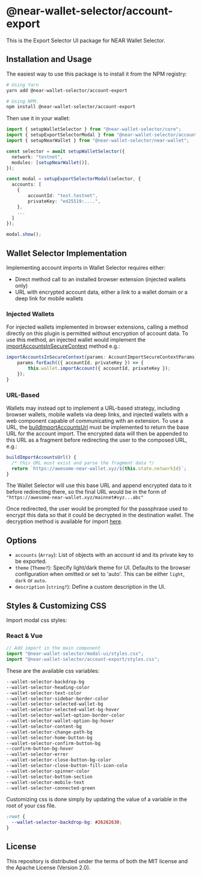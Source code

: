 # @near-wallet-selector/account-export

This is the Export Selector UI package for NEAR Wallet Selector.

## Installation and Usage

The easiest way to use this package is to install it from the NPM registry:

```bash
# Using Yarn
yarn add @near-wallet-selector/account-export

# Using NPM.
npm install @near-wallet-selector/account-export
```

Then use it in your wallet:

```ts
import { setupWalletSelector } from "@near-wallet-selector/core";
import { setupExportSelectorModal } from "@near-wallet-selector/account-export";
import { setupNearWallet } from "@near-wallet-selector/near-wallet";

const selector = await setupWalletSelector({
  network: "testnet",
  modules: [setupNearWallet()],
});

const modal = setupExportSelectorModal(selector, {
  accounts: [
    { 
        accountId: "test.testnet",
        privateKey: "ed25519:....",
    },
    ...
  ]
});

modal.show();
```

## Wallet Selector Implementation

Implementing account imports in Wallet Selector requires either:
- Direct method call to an installed browser extension (injected wallets only)
- URL with encrypted account data, either a link to a wallet domain or a deep link for mobile wallets

### Injected Wallets
For injected wallets implemented in browser extensions, calling a method directly on this plugin is permitted without encryption of account data.
To use this method, an injected wallet would implement the [importAccountsInSecureContext](../core/src/lib/wallet/wallet.types.ts) method e.g.:
```ts
importAccountsInSecureContext(params: AccountImportSecureContextParams) {
    params.forEach(({ accountId, privateKey }) => {
        this.wallet.importAccount({ accountId, privateKey });
    });
}
```

### URL-Based

Wallets may instead opt to implement a URL-based strategy, including browser wallets, mobile wallets via deep links, and injected wallets with a web component capable of
communicating with an extension. To use a URL, the [buildImportAccountsUrl](../core/src/lib/wallet/wallet.types.ts) must be implemented to return the base URL for the account import. The encrypted data will
then be appended to this URL as a fragment before redirecting the user to the composed URL, e.g.:
```javascript
buildImportAccountsUrl() {
  /* this URL must exist and parse the fragment data */
  return `https://awesome-near-wallet.xyz/${this.state.networkId}`;
}
```

The Wallet Selector will use this base URL and append encrypted data to it before redirecting there, so the final URL would be in the form of `"https://awesome-near-wallet.xyz/mainnet#xyz...abc"`

Once redirected, the user would be prompted for the passphrase used to encrypt this data so that it could be decrypted in the destination wallet. The decryption method is available for import [here](./src/TBD).


## Options
- `accounts` (`Array`): List of objects with an account id and its private key to be exported.
- `theme` (`Theme?`): Specify light/dark theme for UI. Defaults to the browser configuration when omitted or set to 'auto'. This can be either `light`, `dark` or `auto`.
- `description` (`string?`): Define a custom description in the UI.

## Styles & Customizing CSS

Import modal css styles:

### React & Vue

```ts
// Add import in the main component
import "@near-wallet-selector/modal-ui/styles.css";
import "@near-wallet-selector/account-export/styles.css";
```

These are the available css variables:

```css
--wallet-selector-backdrop-bg
--wallet-selector-heading-color
--wallet-selector-text-color
--wallet-selector-sidebar-border-color
--wallet-selector-selected-wallet-bg
--wallet-selector-selected-wallet-bg-hover
--wallet-selector-wallet-option-border-color
--wallet-selector-wallet-option-bg-hover
--wallet-selector-content-bg
--wallet-selector-change-path-bg
--wallet-selector-home-button-bg
--wallet-selector-confirm-button-bg
--confirm-button-bg-hover
--wallet-selector-error
--wallet-selector-close-button-bg-color
--wallet-selector-close-button-fill-icon-colo
--wallet-selector-spinner-color
--wallet-selector-bottom-section
--wallet-selector-mobile-text
--wallet-selector-connected-green
```

Customizing css is done simply by updating the value of a variable in the root of your css file.

```css
:root {
  --wallet-selector-backdrop-bg: #26262630;
}
```

## License

This repository is distributed under the terms of both the MIT license and the Apache License (Version 2.0).
